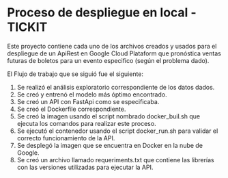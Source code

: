 # Proceso de despliegue en local - TICKIT

Este proyecto contiene cada uno de los archivos creados y usados para el despliegue de un ApiRest en Google Cloud Plataform que pronóstica ventas futuras de boletos para un evento especifico (según el problema dado). 

El Flujo de trabajo que se siguió fue el siguiente:

1. Se realizó el análisis exploratorio correspondiente de los datos dados.
2. Se creó y entrenó el modelo más óptimo encontrado.
3. Se creó un API con FastApi como se especificaba.
4. Se creó el Dockerfile correspondiente.
5. Se creó la imagen usando el script nombrado docker_buil.sh que ejecuta los comandos para realizar este proceso.
6. Se ejecutó el contenedor usando el script docker_run.sh para validar el correcto funcionamiento de la API.
7. Se desplegó la imagen que se encuentra en Docker en la nube de Google.
8. Se creó un archivo llamado requeriments.txt que contiene las librerías con las versiones utilizadas para ejecutar la API.


